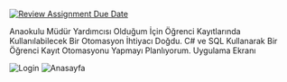[![Review Assignment Due Date](https://classroom.github.com/assets/deadline-readme-button-24ddc0f5d75046c5622901739e7c5dd533143b0c8e959d652212380cedb1ea36.svg)](https://classroom.github.com/a/QA5O9x4M)

Anaokulu Müdür Yardımcısı Olduğum İçin Öğrenci Kayıtlarında Kullanılabilecek Bir Otomasyon İhtiyacı Doğdu. C# ve SQL Kullanarak Bir Öğrenci Kayıt Otomasyonu Yapmayı Planlıyorum.
Uygulama Ekranı


![Login](https://github.com/Iskenderun-Technical-University/ymg-donem-projesi-212523301-onur-gurler/assets/93845829/f60ff86e-7fc4-438c-a9b0-14c1f7e117bd)
![Anasayfa](https://github.com/Iskenderun-Technical-University/ymg-donem-projesi-212523301-onur-gurler/assets/93845829/80991c4c-5c10-4afa-ba35-228b34644497)


